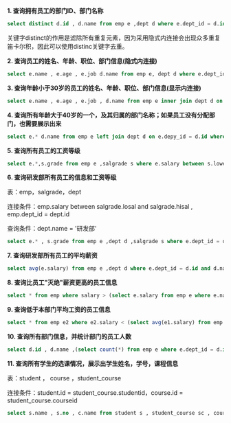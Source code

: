 **1. 查询拥有员工的部门ID、部门名称**

```sql
select distinct d.id , d.name from emp e ,dept d where e.dept_id = d.id;
```

关键字distinct的作用是滤除所有重复元素，因为采用隐式内连接会出现众多重复笛卡尔积，因此可以使用distinc关键字去重。

**2. 查询员工的姓名、年龄、职位、部门信息(隐式内连接)**

```sql
select e.name , e.age , e.job d.name from emp e, dept d where e.dept_id = d.id;
```

**3. 查询年龄小于30岁的员工的姓名、年龄、职位、部门信息(显示内连接)**

```sql
select e.name , e.age , e.job , d.name from emp e inner join dept d on e.dept_id = d.id where e.age < 30;
```

**4. 查询所有年龄大于40岁的一个，及其归属的部门名称；如果员工没有分配部门，也需要展示出来**

```sql
select e.* d.name from emp e left join dept d on e.depy_id = d.id where e.age > 40;
```

**5. 查询所有员工的工资等级**

```sql
select e.*,s.grade from emp e ,salgrade s where e.salary between s.lowersal and s.highersal; 
```

**6. 查询研发部所有员工的信息和工资等级**

表：emp，salgrade，dept

连接条件：emp.salary between salgrade.losal and salgrade.hisal ,  emp.dept_id = dept.id

查询条件：dept.name = '研发部'

```sql
select e.* , s.grade from emp e ,dept d ,salgrade s where e.dept_id = d.id and (e.salary between s.losal and s.hisal) and d.name = '研发部';
```

**7. 查询研发部所有员工的平均薪资**

```sql
select avg(e.salary) from emp e ,dept d where e.dept_id = d.id and d.name = '研发部';
```

**8. 查询比员工"灭绝"薪资更高的员工信息**

```sql
select * from emp where salary > (select e.salary from emp e where e.name = '灭绝');
```

**9. 查询低于本部门平均工资的员工信息**

```sql
select * from emp e2 where e2.salary < (select avg(e1.salary) from emp e1 where e1.dept_id = e2.dept_id);
```

**10. 查询所有部门信息，并统计部门的员工人数**

```sql
select d.id , d.name ,(select count(*) from emp e where e.dept_id = d.id) '人数' from dept d;
```

**11. 查询所有学生的选课情况，展示出学生姓名，学号，课程信息**

表：student ， course ，student_course

连接条件：student.id = student_course.studentid，course.id = student_course.courseid

```sql
select s.name , s.no , c.name from student s , student_course sc , course c where s.id = sc.studentid and sc.courseid = c.id;
```

